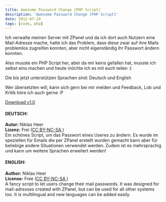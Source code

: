 ```yaml
---
title: Awesome Password Change [PHP Script]
description: 'Awesome Password Change [PHP Script]'
date: 2012-07-24
tags: [code, php]
---
```



Ich verwalte meinen Server mit ZPanel und da ich dort auch Nutzern eine Mail-Adresse mache, hatte ich das Problem, dass diese zwar auf ihre Mails problemlos zugreifen konnten, aber nicht eigenständig ihr Passwort ändern konnten.

Also musste ein PHP Script her, aber da mir keins gefallen hat, musste ich selbst eins machen und heute möchte ich es mit euch teilen :)

Die bis jetzt unterstützen Sprachen sind: Deutsch und English

Wer übersetzten will, kann sich gern bei mir melden und Feedback, Lob und Kritik höre ich auch gerne :P

<div class="download-button"><a href="/assets/files/2012-07-24/awesome_password_change_v1.0.zip" class="btn btn-lg btn-success">Download v1.0</a></div>

#### DEUTSCH:

**Autor:** Niklas Heer <br>
**Lizenz:** Frei ([CC BY-NC-SA ](http://creativecommons.org/licenses/by-nc-sa/3.0))<br>
Ein schönes Script, um das Passwort eines Useres zu ändern. Es wurde im speziellen für Emails die per ZPanel erstellt wurden gemacht kann aber für beliebige andere Situationen verwendet werden. Zudem ist es mehrsprachig und kann um weitere Sprachen erweitert werden!<br>

#### ENGLISH:

**Author:** Niklas Heer <br>
**License:** Free ([CC BY-NC-SA ](http://creativecommons.org/licenses/by-nc-sa/3.0))<br>
A fancy script to let users change their mail passwords. It was designed for mail-adresses created with ZPanel, but can be used for all other systems too. It is multilingual and new languages can be added easily.<br>

